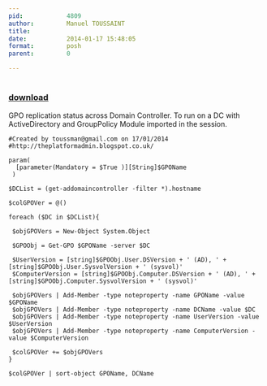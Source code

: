 ```yaml
---
pid:            4809
author:         Manuel TOUSSAINT
title:          
date:           2014-01-17 15:48:05
format:         posh
parent:         0

---
```


# 

### [download](Scripts\4809.ps1)

GPO replication status across Domain Controller.
To run on a DC with ActiveDirectory and GroupPolicy Module imported in the session. 

```posh
#Created by toussman@gmail.com on 17/01/2014 
#http://theplatformadmin.blogspot.co.uk/

param(
  [parameter(Mandatory = $True )][String]$GPOName
 )

$DCList = (get-addomaincontroller -filter *).hostname 

$colGPOVer = @()

foreach ($DC in $DCList){

 $objGPOVers = New-Object System.Object

 $GPOObj = Get-GPO $GPOName -server $DC

 $UserVersion = [string]$GPOObj.User.DSVersion + ' (AD), ' + [string]$GPOObj.User.SysvolVersion + ' (sysvol)'
 $ComputerVersion = [string]$GPOObj.Computer.DSVersion + ' (AD), ' + [string]$GPOObj.Computer.SysvolVersion + ' (sysvol)'

 $objGPOVers | Add-Member -type noteproperty -name GPOName -value $GPOName
 $objGPOVers | Add-Member -type noteproperty -name DCName -value $DC
 $objGPOVers | Add-Member -type noteproperty -name UserVersion -value $UserVersion
 $objGPOVers | Add-Member -type noteproperty -name ComputerVersion -value $ComputerVersion

 $colGPOVer += $objGPOVers 
}

$colGPOVer | sort-object GPOName, DCName

```
